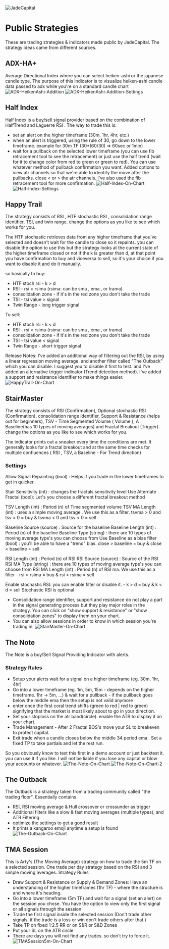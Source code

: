 ![JadeCapital](https://res.cloudinary.com/xplorestate/image/upload/v1668242257/Untitled_design_2_myc9ld.png)
# Public Strategies
These are trading strategies & indicators made public by JadeCapital. The strategy ideas came from different sources.

## ADX-HA+
Average Directional Index where you can select heiken-ashi or the japanese candle type. The purpose of this indicator is to visualize heiken-ashi candle data passed to adx while you're on a standard candle chart 
![ADX-HeikenAshi-Addition](https://res.cloudinary.com/xplorestate/image/upload/v1668242925/Screenshot_2022-11-12_114826_fdfebb.png)
![ADX-HeikenAshi-Addition-Settings](https://res.cloudinary.com/xplorestate/image/upload/v1668243014/Screenshot_2022-11-12_114958_d4kezj.png)

## Half Index
Half Index is a buy/sell signal provider based on the combination of HalfTrend and Laguerre RSI .
The way to trade this is:
- set an alert on the higher timeframe (30m, 1hr, 4hr, etc.)
- when an alert is triggered, using the rule of 30, go down to the lower timeframe. example for 30m TF (30*(60/30) => 60sec or 1min)
- wait for a pullback on the selected lower timeframe (you can use fib retracement tool to see the retracement) or just use the half trend (wait for it to change color from red to green or green to red). You can use whatever method of pullback confirmation you want. 
Added options to view atr channels so that we're able to identify the move after the pullbacks. close < or > the atr channels.
I've also used the fib retracement tool for more confirmation. 
![Half-Index-On-Chart](https://res.cloudinary.com/xplorestate/image/upload/v1668243178/Screenshot_2022-11-12_115248_apyksv.png)
![Half-Index-Settings](https://res.cloudinary.com/xplorestate/image/upload/v1668243201/Screenshot_2022-11-12_115312_w8varh.png)

## Happy Trail
The strategy consists of RSI , HTF stochastic RSI , consolidation range identifier, TSI, and twin range. change the options as you like to see which works for you.

The HTF stochastic retrieves data from any higher timeframe that you've selected and doesn't wait for the candle to close so it repaints. you can disable the option to use this but the strategy looks at the current state of the higher timeframe closed or not if the k is greater than d, at that point you have confirmation to buy and viceversa to sell, so it's your choice if you want to disable it and do it manually.

so basically to buy:
- HTF stoch rsi - k > d
- RSI - rsi > rsima (rsima: can be sma , ema , or trama)
- consolidation zone - if it's in the red zone you don't take the trade
- TSI - tsi value > signal
- Twin Range - long trigger signal

To sell:
- HTF stoch rsi - k < d
- RSI - rsi < rsima (rsima: can be sma , ema , or trama)
- consolidation zone - if it's in the red zone you don't take the trade
- TSI - tsi value < signal
- Twin Range - short trigger signal

Release Notes: I've added an additional way of filtering out the RSI, by using a linear regression moving average. and another filter called "The Outback" which you can disable. I suggest you to disable it first to test. and I've added an alternative trigger indicator (Trend detection method). I've added a support and resistance identifier to make things easier.
![HappyTrail-On-Chart](https://res.cloudinary.com/xplorestate/image/upload/v1668243743/Screenshot_2022-11-12_120208_qfrrm3.png)

## StairMaster
The strategy consists of RSI (Confirmation), Optional stochastic RSI (Confirmation), consolidation range identifier, Support & Resistance (helps out for beginners), TSV - Time Segmented Volume ( Volume ), A Baseline(has 10 types of moving averages) and Fractal Breakout (Trigger). change the options as you like to see which works for you.

The indicator prints out a sneaker every time the conditions are met. It generally looks for a fractal breakout and at the same time checks for multiple confluences ( RSI , TSV, a Baseline - For Trend direction)

### Settings

Allow Signal Repainting (bool) : Helps if you trade in the lower timeframes to get in quicker.

Stair Sensitivity (int) : changes the fractals sensitivity level
Use Alternate Fractal (bool): Let's you choose a different fractal breakout method

TSV Length (int) : Period (n) of Time segmented volume
TSV MA Length (int) : uses a simple moving average . We use this as a filter. tsvma > 0 and tsv > 0 = buy & tsvma < 0 and tsv < 0 = sell

Baseline Source (source) : Source for the baseline
Baseline Length (int) : Period (n) of the baseline
Baseline Type (string) : there are 10 types of moving average type's you can choose from
Use Baseline as a bias filter (bool) : you'll be able to have a "trend" bias. close > baseline = buy & close < baseline = sell

RSI Length (int) : Period (n) of RSI
RSI Source (source) : Source of the RSI
RSI MA Type (string) : there are 10 types of moving average type's you can choose from
RSI MA Length (int) : Period (n) of RSI ma. We use this as a filter - rsi > rsima = buy & rsi < rsima = sell

Enable stochastic RSI: you can enable filter or disable it. - k > d = buy & k < d = sell
Stochastic RSI is optional

- Consolidation range identifier, support and resistance do not play a part in the signal generating process but they play major roles in the strategy. You can click on "show support & resistance" or "show consolidation zones" to display them on your chart.
- You can also allow sessions in order to know in which session you're trading in. 
![StairMaster-On-Chart](https://res.cloudinary.com/xplorestate/image/upload/v1668243612/Screenshot_2022-11-12_115959_vlhnml.png)

## The Note
The Note is a buy/Sell Signal Providing Indicator with alerts.

### Strategy Rules
- Setup your alerts wait for a signal on a higher timeframe (eg. 30m, 1hr, 4hr)
- Go into a lower timeframe (eg. 1m, 5m, 15m - depends on the higher timeframe. 1hr -> 5m, ...) & wait for a pullback - if the pullback goes below the middle ema then the setup is not valid anymore
- enter once the first coral trend shifts (green to red | red to green) signifying that the market is most likely about to go in your direction.
- Set your stoploss on the atr band(circle). enable the ATR to display it on your chart.
- Trade Management - After 2 Fractal BOS's move your SL to breakeven to protect capital.
- Exit trade when a candle closes below the middle 34 period ema . Set a fixed TP to take partials and let the rest run.

So you obviously know to test this first in a demo account or just backtest it. you can use it if you like. I will not be liable if you lose any capital or blow your accounts or whatever. 
![The-Note-On-Chart](https://res.cloudinary.com/xplorestate/image/upload/v1668243893/Screenshot_2022-11-12_120437_nc0ydo.png)
![The-Note-On-Chart-2](https://res.cloudinary.com/xplorestate/image/upload/v1668244064/Screenshot_2022-11-12_120626_ap71yf.png)

## The Outback
The Outback is a strategy taken from a trading community called "the trading floor". Essentially contains
- RSI, RSI moving average & Hull crossover or crossunder as trigger
- Additional filters like a slow & fast moving averages (multiple types), and ATR Filtering
- optimize the settings to get a good result
- It prints a kangaroo emoji anytime a setup is found
![The-Outback-On-Chart](https://res.cloudinary.com/xplorestate/image/upload/v1668245355/Screenshot_2022-11-12_122851_lwynzz.png)

## TMA Session
This is Arty's (The Moving Average) strategy on how to trade the 5m TF on a selected session. One trade per day strategy based on the RSI and 3 simple moving averages.
Strategy Rules
   - Draw Support & Resistance or Supply & Demand Zones: Have an understanding of the higher timeframes (1hr TF) - where the structure is and where it's heading.
   - Go into a lower timeframe (5m TF) and wait for a signal (set an alert) on the session you chose. You have the option to view only the first signal or all signals through the session
   - Trade the first signal inside the selected session (Don't trade other signals. if the trade is a loss or win don't trade others after that.)
   - Take TP on fixed 1:2.5 RR or on S&R or S&D Zones
   - Put your SL on the ATR circle
   - There are days you will not find any trades. so don't try to force it. 
![TMASession5m-On-Chart](https://res.cloudinary.com/xplorestate/image/upload/v1668244998/Screenshot_2022-11-12_122305_p4etdx.png)